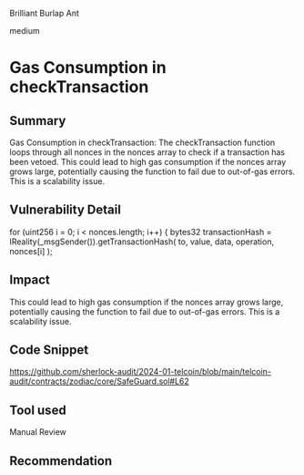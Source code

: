 Brilliant Burlap Ant

medium

# Gas Consumption in checkTransaction

## Summary
Gas Consumption in checkTransaction: The checkTransaction function loops through all nonces in the nonces array to check if a transaction has been vetoed. This could lead to high gas consumption if the nonces array grows large, potentially causing the function to fail due to out-of-gas errors. This is a scalability issue.

## Vulnerability Detail
  for (uint256 i = 0; i < nonces.length; i++) {
            bytes32 transactionHash = IReality(_msgSender()).getTransactionHash(
                to,
                value,
                data,
                operation,
                nonces[i]
            );
## Impact
This could lead to high gas consumption if the nonces array grows large, potentially causing the function to fail due to out-of-gas errors. This is a scalability issue.
## Code Snippet
https://github.com/sherlock-audit/2024-01-telcoin/blob/main/telcoin-audit/contracts/zodiac/core/SafeGuard.sol#L62
## Tool used

Manual Review

## Recommendation
